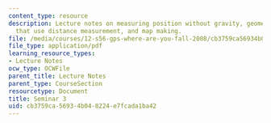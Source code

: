```yaml
---
content_type: resource
description: Lecture notes on measuring position without gravity, geometric systems
  that use distance measurement, and map making.
file: /media/courses/12-s56-gps-where-are-you-fall-2008/cb3759ca56934b048224e7fcada1ba42_12s56_sem03.pdf
file_type: application/pdf
learning_resource_types:
- Lecture Notes
ocw_type: OCWFile
parent_title: Lecture Notes
parent_type: CourseSection
resourcetype: Document
title: Seminar 3
uid: cb3759ca-5693-4b04-8224-e7fcada1ba42
---
```

